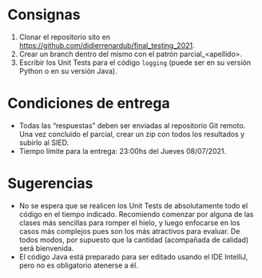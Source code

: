 Consignas
=========

1. Clonar el repositorio sito en https://github.com/didierrenardub/final_testing_2021.
2. Crear un branch dentro del mismo con el patrón parcial_&lt;apellido&gt;.
3. Escribir los Unit Tests para el código `logging` (puede ser en su versión Python o en su 
   versión Java).

Condiciones de entrega
======================

- Todas las “respuestas” deben ser enviadas al repositorio Git remoto. Una vez concluido el 
parcial, crear un zip con todos los resultados y subirlo al SIED.
- Tiempo límite para la entrega: 23:00hs del Jueves 08/07/2021.

Sugerencias
===========

- No se espera que se realicen los Unit Tests de absolutamente todo el código en el tiempo 
  indicado. Recomiendo comenzar por alguna de las clases más sencillas para romper el hielo, y
  luego enfocarse en los casos más complejos pues son los más atractivos para evaluar.
  De todos modos, por supuesto que la cantidad (acompañada de calidad) será bienvenida.
- El código Java está preparado para ser editado usando el IDE IntelliJ, pero no es obligatorio
  atenerse a él.

